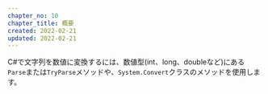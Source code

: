 ```yaml
---
chapter_no: 10
chapter_title: 概要
created: 2022-02-21
updated: 2022-02-21
---
```

C#で文字列を数値に変換するには、数値型(int、long、doubleなど)にある`Parse`または`TryParse`メソッドや、`System.Convert`クラスのメソッドを使用します。